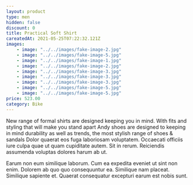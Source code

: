 ```yaml
---
layout: product
type: men
hidden: false
discount: 0
title: Practical Soft Shirt
careatedAt: 2021-05-25T07:22:32.121Z
images:
    - image: "../../images/fake-image-2.jpg"
    - image: "../../images/fake-image-5.jpg"
    - image: "../../images/fake-image-1.jpg"
    - image: "../../images/fake-image-2.jpg"
    - image: "../../images/fake-image-3.jpg"
    - image: "../../images/fake-image-3.jpg"
    - image: "../../images/fake-image-3.jpg"
    - image: "../../images/fake-image-5.jpg"
    - image: "../../images/fake-image-5.jpg"
price: 523.00
category: Bike
---
```

New range of formal shirts are designed keeping you in mind. With fits and styling that will make you stand apart
Andy shoes are designed to keeping in mind durability as well as trends, the most stylish range of shoes & sandals
Dolor quaerat eos fuga laboriosam voluptatem. Occaecati officiis iure culpa quae ut quam cupiditate autem. Sit in rerum. Reiciendis assumenda voluptas dolores harum ab ut.
 Earum non eum similique laborum. Cum ea expedita eveniet ut sint non enim. Dolorem ab quo quo consequuntur ea. Similique nam placeat. Similique sapiente et. Quaerat consequatur excepturi earum est nobis sunt.
